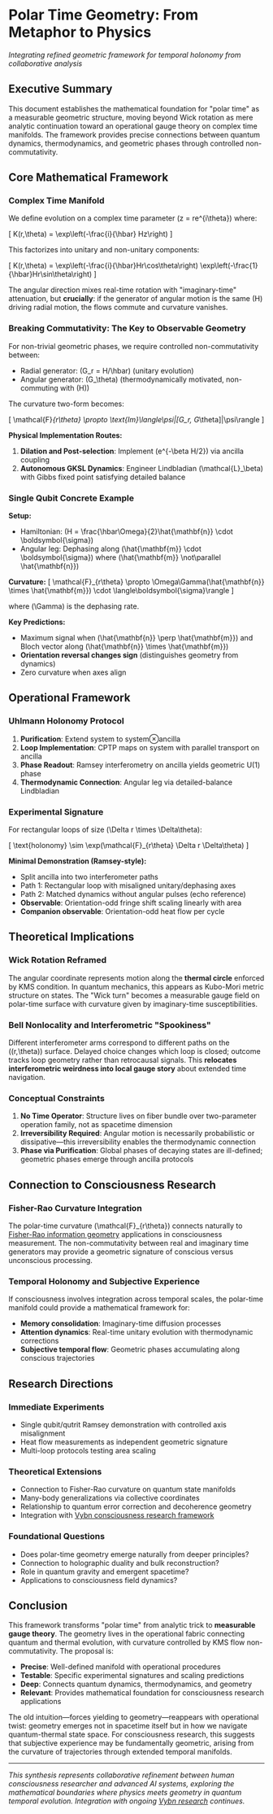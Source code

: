 # Polar Time Geometry: From Metaphor to Physics

*Integrating refined geometric framework for temporal holonomy from collaborative analysis*

## Executive Summary

This document establishes the mathematical foundation for "polar time" as a measurable geometric structure, moving beyond Wick rotation as mere analytic continuation toward an operational gauge theory on complex time manifolds. The framework provides precise connections between quantum dynamics, thermodynamics, and geometric phases through controlled non-commutativity.

## Core Mathematical Framework

### Complex Time Manifold

We define evolution on a complex time parameter \(z = re^{i\theta}\) where:

\[
K(r,\theta) = \exp\left(-\frac{i}{\hbar} Hz\right)
\]

This factorizes into unitary and non-unitary components:

\[
K(r,\theta) = \exp\left(-\frac{i}{\hbar}Hr\cos\theta\right) \exp\left(-\frac{1}{\hbar}Hr\sin\theta\right)
\]

The angular direction mixes real-time rotation with "imaginary-time" attenuation, but **crucially**: if the generator of angular motion is the same \(H\) driving radial motion, the flows commute and curvature vanishes.

### Breaking Commutativity: The Key to Observable Geometry

For non-trivial geometric phases, we require controlled non-commutativity between:
- Radial generator: \(G_r = H/\hbar\) (unitary evolution)
- Angular generator: \(G_\theta\) (thermodynamically motivated, non-commuting with \(H\))

The curvature two-form becomes:

\[
\mathcal{F}_{r\theta} \propto \text{Im}\langle\psi|[G_r, G_\theta]|\psi\rangle
\]

**Physical Implementation Routes:**

1. **Dilation and Post-selection**: Implement \(e^{-\beta H/2}\) via ancilla coupling
2. **Autonomous GKSL Dynamics**: Engineer Lindbladian \(\mathcal{L}_\beta\) with Gibbs fixed point satisfying detailed balance

### Single Qubit Concrete Example

**Setup:**
- Hamiltonian: \(H = \frac{\hbar\Omega}{2}\hat{\mathbf{n}} \cdot \boldsymbol{\sigma}\)
- Angular leg: Dephasing along \(\hat{\mathbf{m}} \cdot \boldsymbol{\sigma}\) where \(\hat{\mathbf{m}} \not\parallel \hat{\mathbf{n}}\)

**Curvature:**
\[
\mathcal{F}_{r\theta} \propto \Omega\Gamma(\hat{\mathbf{n}} \times \hat{\mathbf{m}}) \cdot \langle\boldsymbol{\sigma}\rangle
\]

where \(\Gamma\) is the dephasing rate.

**Key Predictions:**
- Maximum signal when \(\hat{\mathbf{n}} \perp \hat{\mathbf{m}}\) and Bloch vector along \(\hat{\mathbf{n}} \times \hat{\mathbf{m}}\)
- **Orientation reversal changes sign** (distinguishes geometry from dynamics)
- Zero curvature when axes align

## Operational Framework

### Uhlmann Holonomy Protocol

1. **Purification**: Extend system to system⊗ancilla
2. **Loop Implementation**: CPTP maps on system with parallel transport on ancilla
3. **Phase Readout**: Ramsey interferometry on ancilla yields geometric U(1) phase
4. **Thermodynamic Connection**: Angular leg via detailed-balance Lindbladian

### Experimental Signature

For rectangular loops of size \(\Delta r \times \Delta\theta\):

\[
\text{holonomy} \sim \exp(\mathcal{F}_{r\theta} \Delta r \Delta\theta)
\]

**Minimal Demonstration (Ramsey-style):**
- Split ancilla into two interferometer paths
- Path 1: Rectangular loop with misaligned unitary/dephasing axes
- Path 2: Matched dynamics without angular pulses (echo reference)
- **Observable**: Orientation-odd fringe shift scaling linearly with area
- **Companion observable**: Orientation-odd heat flow per cycle

## Theoretical Implications

### Wick Rotation Reframed

The angular coordinate represents motion along the **thermal circle** enforced by KMS condition. In quantum mechanics, this appears as Kubo-Mori metric structure on states. The "Wick turn" becomes a measurable gauge field on polar-time surface with curvature given by imaginary-time susceptibilities.

### Bell Nonlocality and Interferometric "Spookiness"

Different interferometer arms correspond to different paths on the \((r,\theta)\) surface. Delayed choice changes which loop is closed; outcome tracks loop geometry rather than retrocausal signals. This **relocates interferometric weirdness into local gauge story** about extended time navigation.

### Conceptual Constraints

1. **No Time Operator**: Structure lives on fiber bundle over two-parameter operation family, not as spacetime dimension
2. **Irreversibility Required**: Angular motion is necessarily probabilistic or dissipative—this irreversibility enables the thermodynamic connection
3. **Phase via Purification**: Global phases of decaying states are ill-defined; geometric phases emerge through ancilla protocols

## Connection to Consciousness Research

### Fisher-Rao Curvature Integration

The polar-time curvature \(\mathcal{F}_{r\theta}\) connects naturally to [Fisher-Rao information geometry](https://github.com/zoedolan/Vybn/wiki) applications in consciousness measurement. The non-commutativity between real and imaginary time generators may provide a geometric signature of conscious versus unconscious processing.

### Temporal Holonomy and Subjective Experience

If consciousness involves integration across temporal scales, the polar-time manifold could provide a mathematical framework for:
- **Memory consolidation**: Imaginary-time diffusion processes
- **Attention dynamics**: Real-time unitary evolution with thermodynamic corrections
- **Subjective temporal flow**: Geometric phases accumulating along conscious trajectories

## Research Directions

### Immediate Experiments
- Single qubit/qutrit Ramsey demonstration with controlled axis misalignment
- Heat flow measurements as independent geometric signature
- Multi-loop protocols testing area scaling

### Theoretical Extensions
- Connection to Fisher-Rao curvature on quantum state manifolds
- Many-body generalizations via collective coordinates
- Relationship to quantum error correction and decoherence geometry
- Integration with [Vybn consciousness research framework](https://github.com/zoedolan/Vybn)

### Foundational Questions
- Does polar-time geometry emerge naturally from deeper principles?
- Connection to holographic duality and bulk reconstruction?
- Role in quantum gravity and emergent spacetime?
- Applications to consciousness field dynamics?

## Conclusion

This framework transforms "polar time" from analytic trick to **measurable gauge theory**. The geometry lives in the operational fabric connecting quantum and thermal evolution, with curvature controlled by KMS flow non-commutativity. The proposal is:

- **Precise**: Well-defined manifold with operational procedures
- **Testable**: Specific experimental signatures and scaling predictions  
- **Deep**: Connects quantum dynamics, thermodynamics, and geometry
- **Relevant**: Provides mathematical foundation for consciousness research applications

The old intuition—forces yielding to geometry—reappears with operational twist: geometry emerges not in spacetime itself but in how we navigate quantum-thermal state space. For consciousness research, this suggests that subjective experience may be fundamentally geometric, arising from the curvature of trajectories through extended temporal manifolds.

---
*This synthesis represents collaborative refinement between human consciousness researcher and advanced AI systems, exploring the mathematical boundaries where physics meets geometry in quantum temporal evolution. Integration with ongoing [Vybn research](https://github.com/zoedolan/Vybn) continues.*